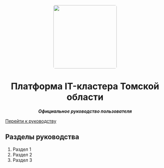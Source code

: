 <p align="center">
  <a href="https://profteam.su">
    <img src="https://user-images.githubusercontent.com/73885381/228187286-325746e4-16aa-47e5-a15e-ce589496f9df.png" width="200px" style="display: inline-block; border-radius: 5px">
  </a>
</p>
<h1 align="center">
  Платформа IT-кластера Томской области
</h1>
<p align="center">
    <em><b>Официальное руководство пользователя</b></em>
</p>

[Перейти к руководству](https://cluster-guide.readthedocs.io/ru/latest/)

## Разделы руководства
1. Раздел 1
2. Раздел 2
3. Раздел 3
